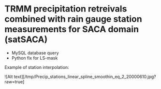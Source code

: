 TRMM precipitation retreivals combined with rain gauge station measurements for SACA domain (satSACA)
==

- MySQL database query 
- Python fix for LS-mask

Example of station interpolation:

![Alt text][/tmp/Precip_stations_linear_spline_smoothin_eq_2_20000610.jpg?raw=true]

